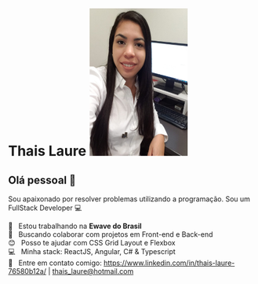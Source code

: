 # Thais Laure       <img width="200px" height="300px" src="https://github.com/thaislaure/thaislaure.github.io/blob/master/thais.jpg">

## Olá pessoal 👋
Sou apaixonado por resolver problemas utilizando a programação.
Sou um FullStack Developer :computer:

 :rocket:  &nbsp; Estou trabalhando na **Ewave do Brasil**
 <br/> :purple_heart: &nbsp; Buscando colaborar com projetos em Front-end e Back-end
 <br/> :blush: &nbsp; Posso te ajudar com CSS Grid Layout e Flexbox
 <br/> :computer: &nbsp; Minha stack: ReactJS, Angular, C# & Typescript
 <br/> :email: &nbsp; Entre em contato comigo: https://www.linkedin.com/in/thais-laure-76580b12a/
| thais_laure@hotmail.com
